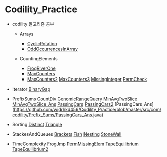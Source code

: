 # Codility_Practice

- codility 알고리즘 공부

  - Arrays
    - [CyclicRotation](https://github.com/wjdrhkd456/Codility_Practice/blob/master/src/com/codility/Arrays/CyclicRotation.java)
    - [OddOccurrencesInArray](https://github.com/wjdrhkd456/Codility_Practice/blob/master/src/com/codility/Arrays/OddOccurrencesInArray.java)

  - CountingElements
    - [FrogRiverOne](https://github.com/wjdrhkd456/Codility_Practice/blob/master/src/com/codility/Counting_Elements/FrogRiverOne.java)
    - [MaxCounters](https://github.com/wjdrhkd456/Codility_Practice/blob/master/src/com/codility/Counting_Elements/MaxCounters.java)
    - [MaxCounters2](https://github.com/wjdrhkd456/Codility_Practice/blob/master/src/com/codility/Counting_Elements/MaxCounters2.java)
[MaxCounters3](https://github.com/wjdrhkd456/Codility_Practice/blob/master/src/com/codility/Counting_Elements/MaxCounters3.java)
[MissingInteger](https://github.com/wjdrhkd456/Codility_Practice/blob/master/src/com/codility/Counting_Elements/MissingInteger.java)
[PermCheck](https://github.com/wjdrhkd456/Codility_Practice/blob/master/src/com/codility/Counting_Elements/PermCheck.java)

- Iterator
[BinaryGap](https://github.com/wjdrhkd456/Codility_Practice/blob/master/src/com/codility/Iterator/BinaryGap.java)

- PrefixSums
[CountDiv](https://github.com/wjdrhkd456/Codility_Practice/blob/master/src/com/codility/Prefix_Sums/CountDiv.java)
[GenomicRangeQuery](https://github.com/wjdrhkd456/Codility_Practice/blob/master/src/com/codility/Prefix_Sums/GenomicRangeQuery.java)
[MinAvgTwoSlice](https://github.com/wjdrhkd456/Codility_Practice/blob/master/src/com/codility/Prefix_Sums/MinAvgTwoSlice.java)
[MinAvgTwoSlice_Ans](https://github.com/wjdrhkd456/Codility_Practice/blob/master/src/com/codility/Prefix_Sums/MinAvgTwoSlice_Ans.java)
[PassingCars](https://github.com/wjdrhkd456/Codility_Practice/blob/master/src/com/codility/Prefix_Sums/PassingCars.java)
[PassingCars2](https://github.com/wjdrhkd456/Codility_Practice/blob/master/src/com/codility/Prefix_Sums/PassingCars2.java)
[PassingCars_Ans]
(https://github.com/wjdrhkd456/Codility_Practice/blob/master/src/com/codility/Prefix_Sums/PassingCars_Ans.java)

- Sorting
[Distinct](https://github.com/wjdrhkd456/Codility_Practice/blob/master/src/com/codility/Sorting/Distinct.java)
[Triangle](https://github.com/wjdrhkd456/Codility_Practice/blob/master/src/com/codility/Sorting/Triangle.java)

- StackesAndQueues
[Brackets](https://github.com/wjdrhkd456/Codility_Practice/blob/master/src/com/codility/Stackes_and_Queues/Brackets.java)
[Fish](https://github.com/wjdrhkd456/Codility_Practice/blob/master/src/com/codility/Stackes_and_Queues/Fish.java)
[Nesting](https://github.com/wjdrhkd456/Codility_Practice/blob/master/src/com/codility/Stackes_and_Queues/Nesting.java)
[StoneWall](https://github.com/wjdrhkd456/Codility_Practice/blob/master/src/com/codility/Stackes_and_Queues/StoneWall.java)

- TimeComplexity
[FrogJmp](https://github.com/wjdrhkd456/Codility_Practice/blob/master/src/com/codility/Time_Complexity/FrogJmp.java)
[PermMissingElem](https://github.com/wjdrhkd456/Codility_Practice/blob/master/src/com/codility/Time_Complexity/PermMissingElem.java)
[TapeEquilibrium](https://github.com/wjdrhkd456/Codility_Practice/blob/master/src/com/codility/Time_Complexity/TapeEquilibrium.java)
[TapeEquilibrium2](https://github.com/wjdrhkd456/Codility_Practice/blob/master/src/com/codility/Time_Complexity/TapeEquilibrium2.java)
